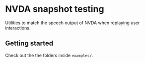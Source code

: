 # NVDA snapshot testing

Utilities to match the speech output of NVDA when replaying user interactions.

## Getting started

Check out the the folders inside `examples/`.
